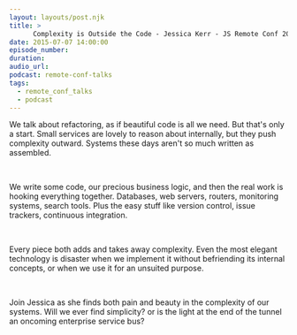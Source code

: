 ```yaml
---
layout: layouts/post.njk
title: >
      Complexity is Outside the Code - Jessica Kerr - JS Remote Conf 2015
date: 2015-07-07 14:00:00
episode_number: 
duration: 
audio_url: 
podcast: remote-conf-talks
tags: 
  - remote_conf_talks
  - podcast
---
```


We talk about refactoring, as if beautiful code is all we need. But that's only a start. Small services are lovely to reason about internally, but they push complexity outward. Systems these days aren't so much written as assembled.

&nbsp;

We write some code, our precious business logic, and then the real work is hooking everything together. Databases, web servers, routers, monitoring systems, search tools. Plus the easy stuff like version control, issue trackers, continuous integration.

&nbsp;

Every piece both adds and takes away complexity. Even the most elegant technology is disaster when we implement it without befriending its internal concepts, or when we use it for an unsuited purpose.

&nbsp;

Join Jessica as she finds both pain and beauty in the complexity of our systems. Will we ever find simplicity? or is the light at the end of the tunnel an oncoming enterprise service bus?


